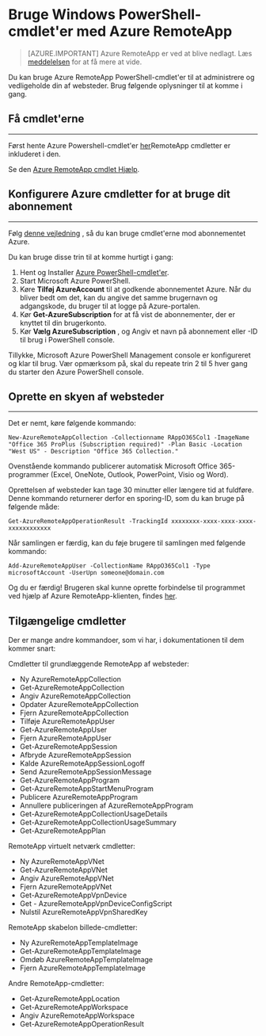 <properties
   pageTitle="Bruge PowerShell-cmdlet'er med Azure RemoteApp | Microsoft Azure"
   description="Lær at bruge Windows PowerShell-cmdletter i Azure RemoteApp."
   services="remoteapp"
   documentationCenter=""
   authors="guscatalano"
   manager="mbaldwin"
   editor=""/>

<tags
   ms.service="remoteapp"
   ms.devlang="na"
   ms.topic="article"
   ms.tgt_pltfrm="na"
   ms.workload="compute"
   ms.date="08/15/2016"
   ms.author="elizapo"/>



# <a name="use-windows-powershell-cmdlets-with-azure-remoteapp"></a>Bruge Windows PowerShell-cmdlet'er med Azure RemoteApp

> [AZURE.IMPORTANT]
> Azure RemoteApp er ved at blive nedlagt. Læs [meddelelsen](https://go.microsoft.com/fwlink/?linkid=821148) for at få mere at vide.

 Du kan bruge Azure RemoteApp PowerShell-cmdlet'er til at administrere og vedligeholde din af websteder. Brug følgende oplysninger til at komme i gang.

## <a name="get-the-cmdlets"></a>Få cmdlet'erne 
-------------
Først hente Azure Powershell-cmdlet'er [her](http://go.microsoft.com/?linkid=9811175)RemoteApp cmdletter er inkluderet i den. 

Se den [Azure RemoteApp cmdlet Hjælp](https://msdn.microsoft.com/library/mt428031.aspx).

## <a name="configure-azure-cmdlets-to-use-your-subscription"></a>Konfigurere Azure cmdletter for at bruge dit abonnement
------------------
Følg [denne vejledning](../powershell-install-configure.md) , så du kan bruge cmdlet'erne mod abonnementet Azure.

Du kan bruge disse trin til at komme hurtigt i gang:

1.  Hent og Installer [Azure PowerShell-cmdlet'er](http://go.microsoft.com/?linkid=9811175).
2.  Start Microsoft Azure PowerShell.
3.  Køre **Tilføj AzureAccount** til at godkende abonnementet Azure. Når du bliver bedt om det, kan du angive det samme brugernavn og adgangskode, du bruger til at logge på Azure-portalen.  
4.  Kør **Get-AzureSubscription** for at få vist de abonnementer, der er knyttet til din brugerkonto. 
5.  Kør **Vælg AzureSubscription** , og Angiv et navn på abonnement eller -ID til brug i PowerShell console.

Tillykke, Microsoft Azure PowerShell Management console er konfigureret og klar til brug. Vær opmærksom på, skal du repeate trin 2 til 5 hver gang du starter den Azure PowerShell console.  

## <a name="create-a-cloud-collection"></a>Oprette en skyen af websteder
--------------------
Det er nemt, køre følgende kommando:

    New-AzureRemoteAppCollection -Collectionname RAppO365Col1 -ImageName "Office 365 ProPlus (Subscription required)" -Plan Basic -Location "West US" - Description "Office 365 Collection."

Ovenstående kommando publicerer automatisk Microsoft Office 365-programmer (Excel, OneNote, Outlook, PowerPoint, Visio og Word).

Oprettelsen af websteder kan tage 30 minutter eller længere tid at fuldføre. Denne kommando returnerer derfor en sporing-ID, som du kan bruge på følgende måde:


    Get-AzureRemoteAppOperationResult -TrackingId xxxxxxxx-xxxx-xxxx-xxxx-xxxxxxxxxxxx

Når samlingen er færdig, kan du føje brugere til samlingen med følgende kommando:

    Add-AzureRemoteAppUser -CollectionName RAppO365Col1 -Type microsoftAccount -UserUpn someone@domain.com

Og du er færdig! Brugeren skal kunne oprette forbindelse til programmet ved hjælp af Azure RemoteApp-klienten, findes [her](https://www.remoteapp.windowsazure.com/).

## <a name="available-cmdlets"></a>Tilgængelige cmdletter
Der er mange andre kommandoer, som vi har, i dokumentationen til dem kommer snart:

Cmdletter til grundlæggende RemoteApp af websteder: 

- Ny AzureRemoteAppCollection
- Get-AzureRemoteAppCollection
- Angiv AzureRemoteAppCollection
- Opdater AzureRemoteAppCollection
- Fjern AzureRemoteAppCollection
- Tilføje AzureRemoteAppUser
- Get-AzureRemoteAppUser
- Fjern AzureRemoteAppUser
- Get-AzureRemoteAppSession
- Afbryde AzureRemoteAppSession
- Kalde AzureRemoteAppSessionLogoff
- Send AzureRemoteAppSessionMessage
- Get-AzureRemoteAppProgram
- Get-AzureRemoteAppStartMenuProgram
- Publicere AzureRemoteAppProgram
- Annullere publiceringen af AzureRemoteAppProgram
- Get-AzureRemoteAppCollectionUsageDetails
- Get-AzureRemoteAppCollectionUsageSummary
- Get-AzureRemoteAppPlan

RemoteApp virtuelt netværk cmdletter:

- Ny AzureRemoteAppVNet
- Get-AzureRemoteAppVNet
- Angiv AzureRemoteAppVNet
- Fjern AzureRemoteAppVNet
- Get-AzureRemoteAppVpnDevice
- Get - AzureRemoteAppVpnDeviceConfigScript
- Nulstil AzureRemoteAppVpnSharedKey

RemoteApp skabelon billede-cmdletter:

- Ny AzureRemoteAppTemplateImage
- Get-AzureRemoteAppTemplateImage
- Omdøb AzureRemoteAppTemplateImage
- Fjern AzureRemoteAppTemplateImage

Andre RemoteApp-cmdletter:

- Get-AzureRemoteAppLocation
- Get-AzureRemoteAppWorkspace
- Angiv AzureRemoteAppWorkspace
- Get-AzureRemoteAppOperationResult
 
